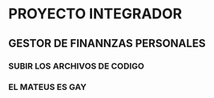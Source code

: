 # PROYECTO INTEGRADOR

## GESTOR DE FINANNZAS PERSONALES

### SUBIR LOS ARCHIVOS DE CODIGO

### EL MATEUS ES GAY
